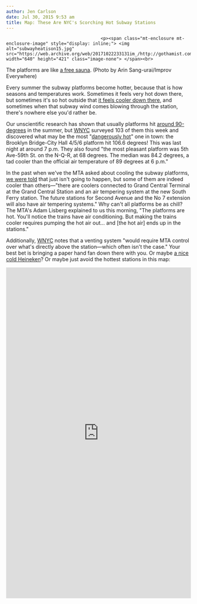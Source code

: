 ```yaml
---
author: Jen Carlson
date: Jul 30, 2015 9:53 am
title: Map: These Are NYC's Scorching Hot Subway Stations
---
```


	
										<p><span class="mt-enclosure mt-enclosure-image" style="display: inline;"> <img alt="subwayheatison15.jpg" src="https://web.archive.org/web/20171022233131im_/http://gothamist.com/attachments/arts_jen/subwayheatison15.jpg" width="640" height="421" class="image-none"> </span><br>
<span class="photo_caption">The platforms are like <a href="https://web.archive.org/web/20171022233131/http://gothamist.com/2014/08/05/subway_platform_spa.php">a free sauna</a>. (Photo by Arin Sang-urai/Improv Everywhere)</span></p>

<p>Every summer the subway platforms become hotter, because that is how seasons and temperatures work. Sometimes it feels very hot down there, but sometimes it&apos;s so hot outside that <a href="https://web.archive.org/web/20171022233131/http://gothamist.com/2013/07/17/retreat_to_the_subways_for_there_it.php">it feels cooler down there</a>, and sometimes when that subway wind comes blowing through the station, there&apos;s nowhere else you&apos;d rather be. </p>

<p>Our unscientific research has shown that usually platforms hit <a href="https://web.archive.org/web/20171022233131/http://gothamist.com/2011/07/20/where_the_f_is_the_ac_on_the_c_trai.php">around 90-degrees</a> in the summer, but <a href="https://web.archive.org/web/20171022233131/http://www.wnyc.org/story/hottest-subway-stations-map-nyc/">WNYC</a> surveyed 103 of them this week and discovered what may be the most &quot;<a href="https://web.archive.org/web/20171022233131/http://gothamist.com/2014/09/03/subway_inferno.php">dangerously hot</a>&quot; one in town: the Brooklyn Bridge-City Hall 4/5/6 platform hit 106.6 degrees! This was last night at around 7 p.m. They also found &quot;the most pleasant platform was 5th Ave-59th St. on the N-Q-R, at 68 degrees. The median was 84.2 degrees, a tad cooler than the official air temperature of 89 degrees at 6 p.m.&quot;</p>

<p>In the past when we&apos;ve the MTA asked about cooling the subway platforms, <a href="https://web.archive.org/web/20171022233131/http://gothamist.com/2011/07/20/where_the_f_is_the_ac_on_the_c_trai.php">we were told</a> that just isn&apos;t going to happen, but some of them are indeed cooler than others&#x2014;&quot;there are coolers connected to Grand Central Terminal at the Grand Central Station and an air tempering system at the new South Ferry station. The future stations for Second Avenue and the No 7 extension will also have air tempering systems.&quot; Why can&apos;t all platforms be as chill? The MTA&apos;s Adam Lisberg explained to us this morning, &quot;The platforms are hot. You&apos;ll notice &#x200E;the trains have air conditioning. But making the trains cooler requires pumping the hot air out... and [the hot air] ends up in the stations.&quot;</p>

<p>Additionally, <a href="https://web.archive.org/web/20171022233131/http://www.wnyc.org/story/hottest-subway-stations-map-nyc/">WNYC</a> notes that a venting system &quot;would require MTA control over what&apos;s directly above the station&#x2014;which often isn&apos;t the case.&quot; Your best bet is bringing a paper hand fan down there with you. Or maybe <a href="https://web.archive.org/web/20171022233131/http://gothamist.com/2015/07/21/mta_lcd_beersystem.php">a nice cold Heineken</a>? Or maybe just avoid the hottest stations in this map:</p>

<p><iframe frameborder="0" scrolling="no" src="https://web.archive.org/web/20171022233131if_/http://project.wnyc.org/subway-heat/" width="100%" height="900"></iframe></p>					
										
									
				